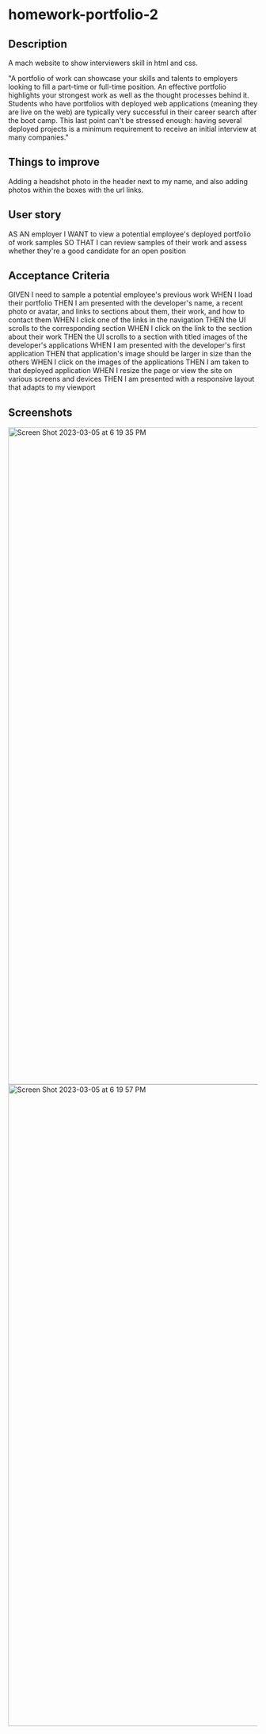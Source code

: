 # homework-portfolio-2

## Description
A mach website to show interviewers skill in html and css.

"A portfolio of work can showcase your skills and talents to employers looking to fill a part-time or full-time position. An effective portfolio highlights your strongest work as well as the thought processes behind it. Students who have portfolios with deployed web applications (meaning they are live on the web) are typically very successful in their career search after the boot camp. This last point can't be stressed enough: having several deployed projects is a minimum requirement to receive an initial interview at many companies."

## Things to improve
Adding a headshot photo in the header next to my name, and also adding photos within the boxes with the url links. 

## User story
AS AN employer
I WANT to view a potential employee's deployed portfolio of work samples
SO THAT I can review samples of their work and assess whether they're a good candidate for an open position

## Acceptance Criteria
GIVEN I need to sample a potential employee's previous work
WHEN I load their portfolio
THEN I am presented with the developer's name, a recent photo or avatar, and links to sections about them, their work, and how to contact them
WHEN I click one of the links in the navigation
THEN the UI scrolls to the corresponding section
WHEN I click on the link to the section about their work
THEN the UI scrolls to a section with titled images of the developer's applications
WHEN I am presented with the developer's first application
THEN that application's image should be larger in size than the others
WHEN I click on the images of the applications
THEN I am taken to that deployed application
WHEN I resize the page or view the site on various screens and devices
THEN I am presented with a responsive layout that adapts to my viewport

## Screenshots
<img width="1325" alt="Screen Shot 2023-03-05 at 6 19 35 PM" src="https://user-images.githubusercontent.com/118473305/222994632-ab552304-167d-4c48-a587-ab4a24458c21.png">
<img width="1294" alt="Screen Shot 2023-03-05 at 6 19 57 PM" src="https://user-images.githubusercontent.com/118473305/222994637-5629fb91-3983-4e85-83b0-a6b2486d274b.png">
